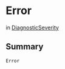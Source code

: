 # Error

 in [DiagnosticSeverity](/api/csharp/yarn.compiler.diagnostic.diagnosticseverity.md)

## Summary



```csharp
Error
```

